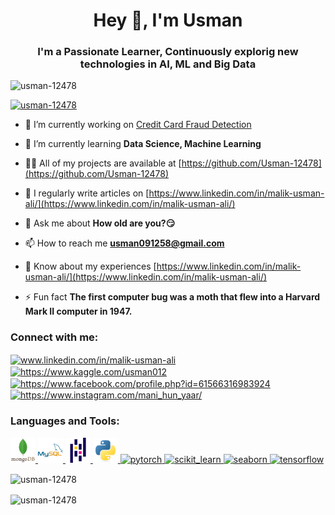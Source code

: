 <h1 align="center">Hey 👋, I'm Usman</h1>
<h3 align="center">I'm a Passionate Learner, Continuously explorig new technologies in AI, ML and Big Data</h3>

<p align="left"> <img src="https://komarev.com/ghpvc/?username=usman-12478&label=Profile%20views&color=0e75b6&style=flat" alt="usman-12478" /> </p>

<p align="left"> <a href="https://github.com/ryo-ma/github-profile-trophy"><img src="https://github-profile-trophy.vercel.app/?username=usman-12478" alt="usman-12478" /></a> </p>

- 🔭 I’m currently working on [Credit Card Fraud Detection](https://github.com/Usman-12478/Anomly-Detection-Credit-Card-Fraud-Detection)

- 🌱 I’m currently learning **Data Science, Machine Learning**

- 👨‍💻 All of my projects are available at [https://github.com/Usman-12478](https://github.com/Usman-12478)

- 📝 I regularly write articles on [https://www.linkedin.com/in/malik-usman-ali/](https://www.linkedin.com/in/malik-usman-ali/)

- 💬 Ask me about **How old are you?😏**

- 📫 How to reach me **usman091258@gmail.com**

- 📄 Know about my experiences [https://www.linkedin.com/in/malik-usman-ali/](https://www.linkedin.com/in/malik-usman-ali/)

- ⚡ Fun fact **The first computer bug was a moth that flew into a Harvard Mark II computer in 1947.**

<h3 align="left">Connect with me:</h3>
<p align="left">
<a href="https://linkedin.com/in/www.linkedin.com/in/malik-usman-ali" target="blank"><img align="center" src="https://raw.githubusercontent.com/rahuldkjain/github-profile-readme-generator/master/src/images/icons/Social/linked-in-alt.svg" alt="www.linkedin.com/in/malik-usman-ali" height="30" width="40" /></a>
<a href="https://kaggle.com/https://www.kaggle.com/usman012" target="blank"><img align="center" src="https://raw.githubusercontent.com/rahuldkjain/github-profile-readme-generator/master/src/images/icons/Social/kaggle.svg" alt="https://www.kaggle.com/usman012" height="30" width="40" /></a>
<a href="https://fb.com/https://www.facebook.com/profile.php?id=61566316983924" target="blank"><img align="center" src="https://raw.githubusercontent.com/rahuldkjain/github-profile-readme-generator/master/src/images/icons/Social/facebook.svg" alt="https://www.facebook.com/profile.php?id=61566316983924" height="30" width="40" /></a>
<a href="https://instagram.com/https://www.instagram.com/mani_hun_yaar/" target="blank"><img align="center" src="https://raw.githubusercontent.com/rahuldkjain/github-profile-readme-generator/master/src/images/icons/Social/instagram.svg" alt="https://www.instagram.com/mani_hun_yaar/" height="30" width="40" /></a>
</p>

<h3 align="left">Languages and Tools:</h3>
<p align="left"> <a href="https://www.mongodb.com/" target="_blank" rel="noreferrer"> <img src="https://raw.githubusercontent.com/devicons/devicon/master/icons/mongodb/mongodb-original-wordmark.svg" alt="mongodb" width="40" height="40"/> </a> <a href="https://www.mysql.com/" target="_blank" rel="noreferrer"> <img src="https://raw.githubusercontent.com/devicons/devicon/master/icons/mysql/mysql-original-wordmark.svg" alt="mysql" width="40" height="40"/> </a> <a href="https://pandas.pydata.org/" target="_blank" rel="noreferrer"> <img src="https://raw.githubusercontent.com/devicons/devicon/2ae2a900d2f041da66e950e4d48052658d850630/icons/pandas/pandas-original.svg" alt="pandas" width="40" height="40"/> </a> <a href="https://www.python.org" target="_blank" rel="noreferrer"> <img src="https://raw.githubusercontent.com/devicons/devicon/master/icons/python/python-original.svg" alt="python" width="40" height="40"/> </a> <a href="https://pytorch.org/" target="_blank" rel="noreferrer"> <img src="https://www.vectorlogo.zone/logos/pytorch/pytorch-icon.svg" alt="pytorch" width="40" height="40"/> </a> <a href="https://scikit-learn.org/" target="_blank" rel="noreferrer"> <img src="https://upload.wikimedia.org/wikipedia/commons/0/05/Scikit_learn_logo_small.svg" alt="scikit_learn" width="40" height="40"/> </a> <a href="https://seaborn.pydata.org/" target="_blank" rel="noreferrer"> <img src="https://seaborn.pydata.org/_images/logo-mark-lightbg.svg" alt="seaborn" width="40" height="40"/> </a> <a href="https://www.tensorflow.org" target="_blank" rel="noreferrer"> <img src="https://www.vectorlogo.zone/logos/tensorflow/tensorflow-icon.svg" alt="tensorflow" width="40" height="40"/> </a> </p>

<p><img align="center" src="https://github-readme-stats.vercel.app/api/top-langs?username=usman-12478&show_icons=true&locale=en&layout=compact" alt="usman-12478" /></p>

<p><img align="center" src="https://github-readme-streak-stats.herokuapp.com/?user=usman-12478&" alt="usman-12478" /></p>
